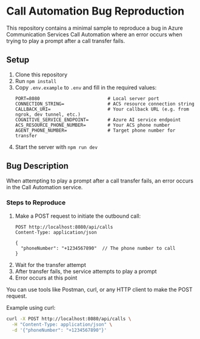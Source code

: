 # Call Automation Bug Reproduction

This repository contains a minimal sample to reproduce a bug in Azure Communication Services Call Automation where an error occurs when trying to play a prompt after a call transfer fails.

## Setup

1. Clone this repository
2. Run `npm install`
3. Copy `.env.example` to `.env` and fill in the required values:
   ```
   PORT=8080                         # Local server port
   CONNECTION_STRING=                # ACS resource connection string
   CALLBACK_URI=                     # Your callback URL (e.g. from ngrok, dev tunnel, etc.)
   COGNITIVE_SERVICE_ENDPOINT=       # Azure AI service endpoint
   ACS_RESOURCE_PHONE_NUMBER=        # Your ACS phone number
   AGENT_PHONE_NUMBER=               # Target phone number for transfer
   ```
4. Start the server with `npm run dev`

## Bug Description

When attempting to play a prompt after a call transfer fails, an error occurs in the Call Automation service.

### Steps to Reproduce

1. Make a POST request to initiate the outbound call:
   ```
   POST http://localhost:8080/api/calls
   Content-Type: application/json

   {
     "phoneNumber": "+1234567890"  // The phone number to call
   }
   ```
2. Wait for the transfer attempt
3. After transfer fails, the service attempts to play a prompt
4. Error occurs at this point

You can use tools like Postman, curl, or any HTTP client to make the POST request.

Example using curl:
```bash
curl -X POST http://localhost:8080/api/calls \
  -H "Content-Type: application/json" \
  -d '{"phoneNumber": "+1234567890"}'
```
